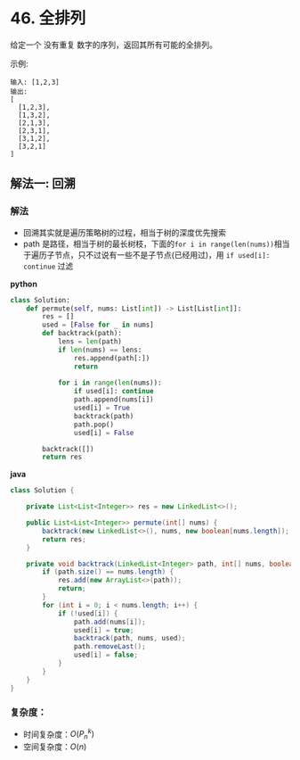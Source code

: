 # 46. 全排列
给定一个 没有重复 数字的序列，返回其所有可能的全排列。

示例:
```
输入: [1,2,3]
输出:
[
  [1,2,3],
  [1,3,2],
  [2,1,3],
  [2,3,1],
  [3,1,2],
  [3,2,1]
]
```

## 解法一: 回溯
### 解法
- 回溯其实就是遍历策略树的过程，相当于树的深度优先搜索
- path 是路径，相当于树的最长树枝，下面的`for i in range(len(nums))`相当于遍历子节点，只不过说有一些不是子节点(已经用过)，用 `if used[i]: continue` 过滤

**python**
```python
class Solution:
    def permute(self, nums: List[int]) -> List[List[int]]:
        res = []
        used = [False for _ in nums]
        def backtrack(path):
            lens = len(path)
            if len(nums) == lens:
                res.append(path[:])
                return
            
            for i in range(len(nums)):
                if used[i]: continue
                path.append(nums[i])
                used[i] = True
                backtrack(path)
                path.pop()
                used[i] = False

        backtrack([])
        return res
```

**java**
```java
class Solution {

    private List<List<Integer>> res = new LinkedList<>();

    public List<List<Integer>> permute(int[] nums) {
        backtrack(new LinkedList<>(), nums, new boolean[nums.length]);
        return res;
    }

    private void backtrack(LinkedList<Integer> path, int[] nums, boolean[] used) {
        if (path.size() == nums.length) {
            res.add(new ArrayList<>(path));
            return;
        }
        for (int i = 0; i < nums.length; i++) {
            if (!used[i]) {
                path.add(nums[i]);
                used[i] = true;
                backtrack(path, nums, used);
                path.removeLast();
                used[i] = false;
            }
        }
    }
}
```


### 复杂度：
- 时间复杂度：$O(P_n^k)$
- 空间复杂度：$O(n)$